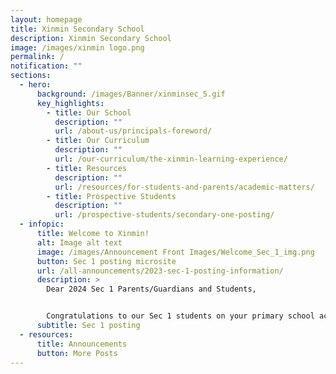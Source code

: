 ```yaml
---
layout: homepage
title: Xinmin Secondary School
description: Xinmin Secondary School
image: /images/xinmin logo.png
permalink: /
notification: ""
sections:
  - hero:
      background: /images/Banner/xinminsec_5.gif
      key_highlights:
        - title: Our School
          description: ""
          url: /about-us/principals-foreword/
        - title: Our Curriculum
          description: ""
          url: /our-curriculum/the-xinmin-learning-experience/
        - title: Resources
          description: ""
          url: /resources/for-students-and-parents/academic-matters/
        - title: Prospective Students
          description: ""
          url: /prospective-students/secondary-one-posting/
  - infopic:
      title: Welcome to Xinmin!
      alt: Image alt text
      image: /images/Announcement Front Images/Welcome_Sec_1_img.png
      button: Sec 1 posting microsite
      url: /all-announcements/2023-sec-1-posting-information/
      description: >
        Dear 2024 Sec 1 Parents/Guardians and Students, 


        Congratulations to our Sec 1 students on your primary school achievement and joining our Xinmin family. 
      subtitle: Sec 1 posting
  - resources:
      title: Announcements
      button: More Posts
---
```


